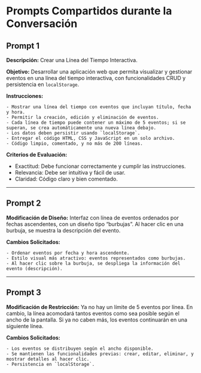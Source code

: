 # Prompts Compartidos durante la Conversación

## Prompt 1
**Descripción:** Crear una Línea del Tiempo Interactiva.

**Objetivo:** Desarrollar una aplicación web que permita visualizar y gestionar eventos en una línea del tiempo interactiva, con funcionalidades CRUD y persistencia en `localStorage`.

**Instrucciones:**
```
- Mostrar una línea del tiempo con eventos que incluyan título, fecha y hora.
- Permitir la creación, edición y eliminación de eventos.
- Cada línea de tiempo puede contener un máximo de 5 eventos; si se superan, se crea automáticamente una nueva línea debajo.
- Los datos deben persistir usando `localStorage`.
- Entregar el código HTML, CSS y JavaScript en un solo archivo.
- Código limpio, comentado, y no más de 200 líneas.
```

**Criterios de Evaluación:**
- Exactitud: Debe funcionar correctamente y cumplir las instrucciones.
- Relevancia: Debe ser intuitiva y fácil de usar.
- Claridad: Código claro y bien comentado.

---

## Prompt 2
**Modificación de Diseño:** Interfaz con línea de eventos ordenados por fechas ascendentes, con un diseño tipo “burbujas”. Al hacer clic en una burbuja, se muestra la descripción del evento.

**Cambios Solicitados:**
```
- Ordenar eventos por fecha y hora ascendente.
- Estilo visual más atractivo: eventos representados como burbujas.
- Al hacer clic sobre la burbuja, se despliega la información del evento (descripción).
```

---

## Prompt 3
**Modificación de Restricción:** Ya no hay un límite de 5 eventos por línea. En cambio, la línea acomodará tantos eventos como sea posible según el ancho de la pantalla. Si ya no caben más, los eventos continuarán en una siguiente línea.

**Cambios Solicitados:**
```
- Los eventos se distribuyen según el ancho disponible.
- Se mantienen las funcionalidades previas: crear, editar, eliminar, y mostrar detalles al hacer clic.
- Persistencia en `localStorage`.
```
